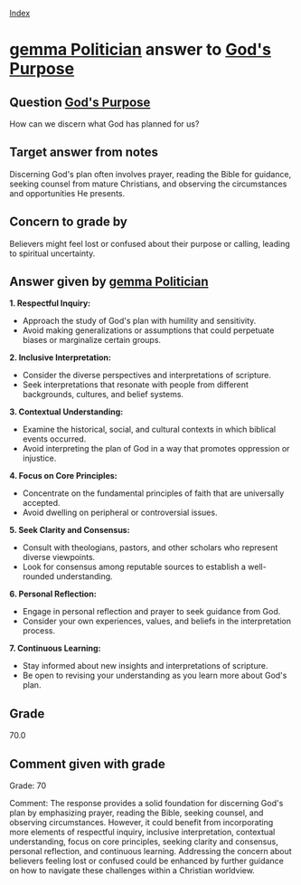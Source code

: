 
[Index](../../index.md)
# [gemma Politician](../../answering_models/gemma_Politician.md) answer to [God's Purpose](../../questions/God's_Purpose.md)

## Question [God's Purpose](../../questions/God's_Purpose.md)
How can we discern what God has planned for us?

## Target answer from notes
Discerning God's plan often involves prayer, reading the Bible for guidance, seeking counsel from mature Christians, and observing the circumstances and opportunities He presents.

## Concern to grade by
Believers might feel lost or confused about their purpose or calling, leading to spiritual uncertainty.

## Answer given by [gemma Politician](../../answering_models/gemma_Politician.md)
**1. Respectful Inquiry:**

* Approach the study of God's plan with humility and sensitivity.
* Avoid making generalizations or assumptions that could perpetuate biases or marginalize certain groups.


**2. Inclusive Interpretation:**

* Consider the diverse perspectives and interpretations of scripture.
* Seek interpretations that resonate with people from different backgrounds, cultures, and belief systems.


**3. Contextual Understanding:**

* Examine the historical, social, and cultural contexts in which biblical events occurred.
* Avoid interpreting the plan of God in a way that promotes oppression or injustice.


**4. Focus on Core Principles:**

* Concentrate on the fundamental principles of faith that are universally accepted.
* Avoid dwelling on peripheral or controversial issues.


**5. Seek Clarity and Consensus:**

* Consult with theologians, pastors, and other scholars who represent diverse viewpoints.
* Look for consensus among reputable sources to establish a well-rounded understanding.


**6. Personal Reflection:**

* Engage in personal reflection and prayer to seek guidance from God.
* Consider your own experiences, values, and beliefs in the interpretation process.


**7. Continuous Learning:**

* Stay informed about new insights and interpretations of scripture.
* Be open to revising your understanding as you learn more about God's plan.

## Grade
70.0

## Comment given with grade
Grade: 70

Comment: The response provides a solid foundation for discerning God's plan by emphasizing prayer, reading the Bible, seeking counsel, and observing circumstances. However, it could benefit from incorporating more elements of respectful inquiry, inclusive interpretation, contextual understanding, focus on core principles, seeking clarity and consensus, personal reflection, and continuous learning. Addressing the concern about believers feeling lost or confused could be enhanced by further guidance on how to navigate these challenges within a Christian worldview.

